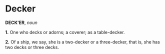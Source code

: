 # Decker

**DECK'ER**, _noun_

**1.** One who decks or adorns; a coverer; as a table-decker.

**2.** Of a ship, we say, she is a two-decker or a three-decker, that is, she has two decks or three decks.